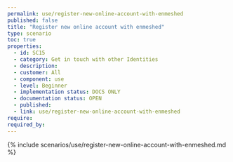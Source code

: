 ```yaml
---
permalink: use/register-new-online-account-with-enmeshed
published: false
title: "Register new online account with enmeshed"
type: scenario
toc: true
properties:
  - id: SC15
  - category: Get in touch with other Identities
  - description:
  - customer: All
  - component: use
  - level: Beginner
  - implementation status: DOCS ONLY
  - documentation status: OPEN
  - published:
  - link: use/register-new-online-account-with-enmeshed
require:
required_by:
---
```


{% include scenarios/use/register-new-online-account-with-enmeshed.md %}
